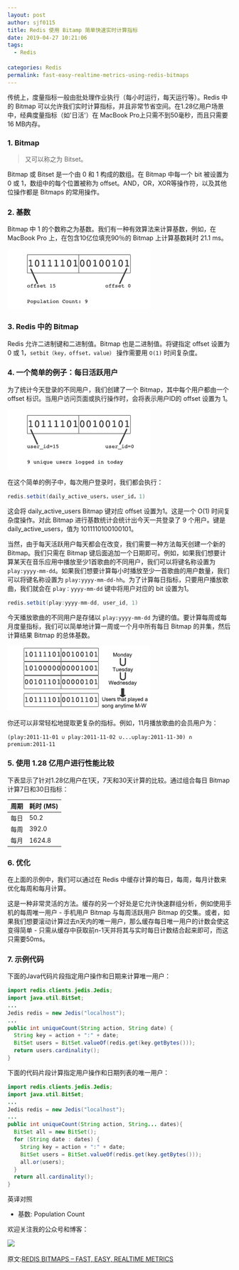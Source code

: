 ```yaml
---
layout: post
author: sjf0115
title: Redis 使用 Bitamp 简单快速实时计算指标
date: 2019-04-27 10:21:06
tags:
  - Redis

categories: Redis
permalink: fast-easy-realtime-metrics-using-redis-bitmaps
---
```


传统上，度量指标一般由批处理作业执行（每小时运行，每天运行等）。Redis 中的 Bitmap 可以允许我们实时计算指标，并且非常节省空间。在1.28亿用户场景中，经典度量指标（如'日活'）在 MacBook Pro上只需不到50毫秒，而且只需要16 MB内存。

### 1. Bitmap

> 又可以称之为 Bitset。

Bitmap 或 Bitset 是一个由 0 和 1 构成的数组。在 Bitmap 中每一个 bit 被设置为 0 或 1，数组中的每个位置被称为 offset。AND，OR，XOR等操作符，以及其他位操作都是 Bitmaps 的常用操作。

### 2. 基数

Bitmap 中 1 的个数称之为基数。我们有一种有效算法来计算基数，例如，在 MacBook Pro 上，在包含10亿位填充90％的 Bitmap 上计算基数耗时 21.1 ms。

![](https://github.com/sjf0115/ImageBucket/blob/main/Redis/fast-easy-realtime-metrics-using-redis-bitmaps-1.png?raw=true)

### 3. Redis 中的 Bitmap

Redis 允许二进制键和二进制值。Bitmap 也是二进制值。将键指定 offset 设置为 0 或 1，`setbit（key，offset，value）` 操作需要用 `O(1)` 时间复杂度。

### 4. 一个简单的例子：每日活跃用户

为了统计今天登录的不同用户，我们创建了一个 Bitmap，其中每个用户都由一个 offset 标识。当用户访问页面或执行操作时，会将表示用户ID的 offset 设置为 1。

![](https://github.com/sjf0115/ImageBucket/blob/main/Redis/fast-easy-realtime-metrics-using-redis-bitmaps-2.png?raw=true)

在这个简单的例子中，每次用户登录时，我们都会执行：
```java
redis.setbit(daily_active_users，user_id，1)
```
这会将 daily_active_users Bitmap 键对应 offset 设置为1。这是一个 O(1) 时间复杂度操作。对此 Bitmap 进行基数统计会统计出今天一共登录了 9 个用户。键是 daily_active_users，值为 1011110100100101。

当然，由于每天活跃用户每天都会在改变，我们需要一种方法每天创建一个新的 Bitmap。我们只需在 Bitmap 键后面追加一个日期即可。例如，如果我们想要计算某天在音乐应用中播放至少1首歌曲的不同用户，我们可以将键名称设置为 `play:yyyy-mm-dd`。如果我们想要计算每小时播放至少一首歌曲的用户数量，我们可以将键名称设置为 `play:yyyy-mm-dd-hh`。为了计算每日指标，只要用户播放歌曲，我们就会在 `play：yyyy-mm-dd` 键中将用户对应的 bit 设置为1。
```java
redis.setbit(play:yyyy-mm-dd, user_id, 1)
```
今天播放歌曲的不同用户是存储以 `play:yyyy-mm-dd` 为键的值。要计算每周或每月度量指标，我们可以简单地计算一周或一个月中所有每日 Bitmap 的并集，然后计算结果 Bitmap 的总体基数。

![](https://github.com/sjf0115/ImageBucket/blob/main/Redis/fast-easy-realtime-metrics-using-redis-bitmaps-3.png?raw=true)

你还可以非常轻松地提取更复杂的指标。例如，11月播放歌曲的会员用户为：
```
(play:2011-11-01 ∪ play:2011-11-02 ∪...∪play:2011-11-30) ∩ premium:2011-11
```

### 5. 使用 1.28 亿用户进行性能比较

下表显示了针对1.28亿用户在1天，7天和30天计算的比较。通过组合每日 Bitmap 计算7日和30日指标：

| 周期 | 耗时 (MS)|
|---|---|
| 每日	| 50.2 |
| 每周 |	392.0 |
| 每月 | 1624.8 |

### 6. 优化

在上面的示例中，我们可以通过在 Redis 中缓存计算的每日，每周，每月计数来优化每周和每月计算。

这是一种非常灵活的方法。缓存的另一个好处是它允许快速群组分析，例如使用手机的每周唯一用户 - 手机用户 Bitmap 与每周活跃用户 Bitmap 的交集。或者，如果我们想要滚动计算过去n天内的唯一用户，那么缓存每日唯一用户的计数会使这变得简单 - 只需从缓存中获取前n-1天并将其与实时每日计数结合起来即可，而这只需要50ms。

### 7. 示例代码

下面的Java代码片段指定用户操作和日期来计算唯一用户：
```java
import redis.clients.jedis.Jedis;
import java.util.BitSet;
...
Jedis redis = new Jedis("localhost");
...
public int uniqueCount(String action, String date) {
  String key = action + ":" + date;
  BitSet users = BitSet.valueOf(redis.get(key.getBytes()));
  return users.cardinality();
}
```
下面的代码片段计算指定用户操作和日期列表的唯一用户：
```java
import redis.clients.jedis.Jedis;
import java.util.BitSet;
...
Jedis redis = new Jedis("localhost");
...
public int uniqueCount(String action, String... dates){
  BitSet all = new BitSet();
  for (String date : dates) {
    String key = action + ":" + date;
    BitSet users = BitSet.valueOf(redis.get(key.getBytes()));
    all.or(users);
  }
  return all.cardinality();
}
```

英译对照
- 基数: Population Count

欢迎关注我的公众号和博客：

![](https://github.com/sjf0115/PubLearnNotes/blob/master/image/Other/smartsi.jpg?raw=true)

原文:[REDIS BITMAPS – FAST, EASY, REALTIME METRICS](https://blog.getspool.com/2011/11/29/fast-easy-realtime-metrics-using-redis-bitmaps/)
